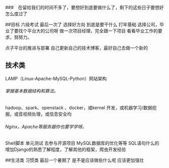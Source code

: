 ###　在留给我们的时间不多了，要想好到底要做什么了，剩下的这些日子要想好怎么度过了


##目标
六级考试 最后一次了 
选择好方向 到底是要干什么  打牢基础
选择公司，毕业了要找个平台大的公司呀
做一次项目经理，完全跟一下项目
看看毕业工作的要求，努努力。

点子平台的推进与部署
自己更新自己的技术博客，最好自己去做一个新的


## 技术类
LAMP（Linux-Apache-MySQL-Python）网站架构
###### 掌握基本数据结构和算法。
hadoop、spark、openstack 、docker，或kernel 开发，或机器学习/数据挖掘，或音视频处理，或信息安全均
###### Nginx，Apache等服务器你也要学学呀。
Shell脚本
单元测试
去参与开源项目
MySQL数据库的优化等等 SQL语句什么的
增加Django的熟悉了解程度，了解其他的框架，爬虫开发经验

##生活类 习惯类
最后一个暑期了 是不是应该做些什么呢
应该更加强壮